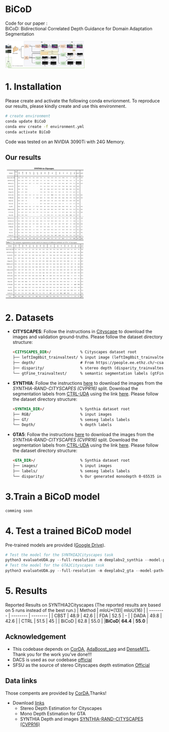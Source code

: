 # BiCoD
Code for our paper :\
BiCoD: Bidirectional Correlated Depth Guidance for Domain Adaptation Segmentation

<img src="./extra/process2.png" alt="alt text" width="50%" height="50%">

# 1. Installation
Please create and activate the following conda envrionment. To reproduce our results, please kindly create and use this environment.
```bash
# create environment
conda update BiCoD
conda env create -f environment.yml
conda activate BiCoD 
```
Code was tested on an NVIDIA 3090Ti with 24G Memory. 

## Our results
<img src="./extra/table1.jpg" alt="alt text" width="50%" height="50%">
<img src="./extra/table2.jpg" alt="alt text" width="50%" height="50%">

# 2. Datasets

* **CITYSCAPES**: Follow the instructions in [Cityscape](https://www.cityscapes-dataset.com/)
  to download the images and validation ground-truths. Please follow the dataset directory structure:
  ```html
  <CITYSCAPES_DIR>/             % Cityscapes dataset root
  ├── leftImg8bit_trainvaltest/ % input image (leftImg8bit_trainvaltest.zip)
  ├── depth/                    # From https://people.ee.ethz.ch/~csakarid/SFSU_synthetic/, also downloadable at https://www.qin.ee/depth/
  ├── disparity/                % stereo depth (disparity_trainvaltest.zip)
  └── gtFine_trainvaltest/      % semantic segmentation labels (gtFine_trainvaltest.zip)
  ```


* **SYNTHIA**: Follow the instructions [here](http://synthia-dataset.net/downloads/) to download the images from the *SYNTHIA-RAND-CITYSCAPES (CVPR16)* split. Download the segmentation labels from [CTRL-UDA](https://github.com/susaha/ctrl-uda/blob/main/README.md) using the link  [here](https://drive.google.com/file/d/1TA0FR-TRPibhztJI5-OFP4iBNaDDkQFa/view?usp=sharing).
  Please follow the dataset directory structure:
  ```html
  <SYNTHIA_DIR>/                % Synthia dataset root
  ├── RGB/                      % input images
  ├── GT/                       % semseg labels labels
  └── Depth/                    % depth labels
  ```

* **GTA5**: Follow the instructions [here](http://synthia-dataset.net/downloads/) to download the images from the *SYNTHIA-RAND-CITYSCAPES (CVPR16)* split. Download the segmentation labels from [CTRL-UDA](https://github.com/susaha/ctrl-uda/blob/main/README.md) using the link  [here](https://drive.google.com/file/d/1TA0FR-TRPibhztJI5-OFP4iBNaDDkQFa/view?usp=sharing).
  Please follow the dataset directory structure:
  ```html
  <GTA_DIR>/                    % Synthia dataset root
  ├── images/                   % input images
  ├── labels/                   % semseg labels labels
  └── disparity/                % Our generated monodepth 0-65535 in normalized disparity, downloadable at https://www.qin.ee/depth/
  ```

# 3.Train a BiCoD model
```bash
comming soon
```




# 4. Test a trained BiCoD model
Pre-trained models are provided ([Google Drive](https://drive.google.com/drive/folders/1wtCdEhHRw4G8GMkKFmCH7txfN5VSTLuk?usp=share_link)).


```python
# Test the model for the SYNTHIA2Cityscapes task
python3 evaluateUDA.py --full-resolution -m deeplabv2_synthia --model-path=<"model path">
# Test the model for the GTA2Cityscapes task
python3 evaluateUDA.py --full-resolution -m deeplabv2_gta --model-path=<"model path">
```


# 5. Results


Reported Results on SYNTHIA2Cityscapes (The reported results are based on 5 runs instead of the best run.)
| Method | mIoU*(13)| mIoU(16) |
| -------- | -------- | -------- |
|  CBST   | 48.9   | 42.6     |
|  FDA    | 52.5   | -        |
|  DADA   | 49.8   | 42.6     |
|  CTRL   | 51.5   | 45     |
|  BiCoD   | 62.8   | 55.0     |
|**BiCoD**| **64.4**   | **55.0**     |


## Acknowledgement 
+ This codebase depends on [CorDA](https://github.com/qinenergy/CorDA), [AdaBoost_seg](https://github.com/layumi/AdaBoost_Seg/blob/master/Toy_Example.md) and [DenseMTL](https://github.com/astra-vision/DenseMTL). Thank you for the work you've done!!!
+ DACS is used as our codebase [official](https://github.com/vikolss/DACS) 
+ SFSU as the source of stereo Cityscapes depth estimation [Official](https://people.ee.ethz.ch/~csakarid/SFSU_synthetic/) 

## Data links
Those compents are provided by [CorDA](https://github.com/qinenergy/CorDA),Thanks!
+ Download [links](https://qin.ee/depth/) 
    + Stereo Depth Estimation for Cityscapes
    + Mono Depth Estimation for GTA
    + SYNTHIA Depth and images [SYNTHIA-RAND-CITYSCAPES (CVPR16)
](http://synthia-dataset.net/downloads/)



